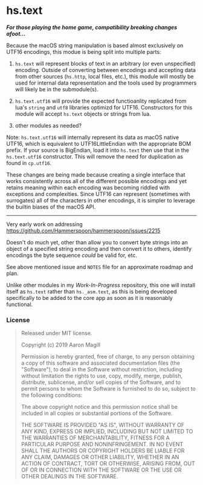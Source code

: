 hs.text
=======

***For those playing the home game, compatibility breaking changes afoot...***

Because the macOS string manipulation is based almost exclusively on UTF16 encodings, this modue is being split into multiple parts:

1. `hs.text` will represent blocks of text in an arbitrary (or even unspecified) encoding. Outside of converting between encodings and accepting data from other sources (`hs.http`, local files, etc.), this module will mostly be used for internal data representation and the tools used by programmers will likely be in the submodule(s).

2. `hs.text.utf16` will provide the expected functioanlity replicated from lua's `string` and `utf8` libraries optimizd for UTF16. Constructors for this module will accept `hs.text` objects or strings from lua.

3. other modules as needed?

Note: `hs.text.utf16` will internally represent its data as macOS native UTF16, which is equivalent to UTF16LittleEndian with the appropriate BOM prefix.  If your source is BigEndian, load it into `hs.text` then use that in the `hs.text.utf16` constructor. This will remove the need for duplication as found in `cp.utf16`.

These changes are being made because creating a single interface that works consistently across all of the different possible encodings and yet retains meaning within each encoding was becoming riddled with exceptions and complexities. Since UTF16 can represent (sometimes with surrogates) all of the characters in other encodings, it is simpler to leverage the builtin biases of the macOS API.

- - -

Very early work on addressing https://github.com/Hammerspoon/hammerspoon/issues/2215

Doesn't do much yet, other than allow you to convert byte strings into an object of a specified string encoding and then convert it to others, identify encodings the byte sequence *could* be valid for, etc.

See above mentioned issue and `NOTES` file for an approximate roadmap and plan.

Unlike other modules in my *Work-In-Progress* repository, this one will install itself as `hs.text` rather than `hs._asm.text`, as this is being developed specifically to be added to the core app as soon as it is reasonably functional.

### License

> Released under MIT license.
>
> Copyright (c) 2019 Aaron Magill
>
> Permission is hereby granted, free of charge, to any person obtaining a copy of this software and associated documentation files (the "Software"), to deal in the Software without restriction, including without limitation the rights to use, copy, modify, merge, publish, distribute, sublicense, and/or sell copies of the Software, and to permit persons to whom the Software is furnished to do so, subject to the following conditions:
>
> The above copyright notice and this permission notice shall be included in all copies or substantial portions of the Software.
>
> THE SOFTWARE IS PROVIDED "AS IS", WITHOUT WARRANTY OF ANY KIND, EXPRESS OR IMPLIED, INCLUDING BUT NOT LIMITED TO THE WARRANTIES OF MERCHANTABILITY, FITNESS FOR A PARTICULAR PURPOSE AND NONINFRINGEMENT. IN NO EVENT SHALL THE AUTHORS OR COPYRIGHT HOLDERS BE LIABLE FOR ANY CLAIM, DAMAGES OR OTHER LIABILITY, WHETHER IN AN ACTION OF CONTRACT, TORT OR OTHERWISE, ARISING FROM, OUT OF OR IN CONNECTION WITH THE SOFTWARE OR THE USE OR OTHER DEALINGS IN THE SOFTWARE.
>
